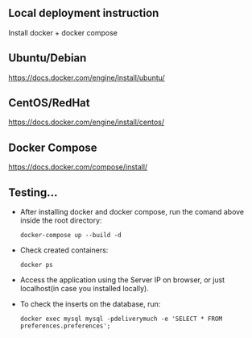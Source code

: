 ## Local deployment instruction


Install docker + docker compose

## Ubuntu/Debian

https://docs.docker.com/engine/install/ubuntu/

## CentOS/RedHat

https://docs.docker.com/engine/install/centos/


## Docker Compose

https://docs.docker.com/compose/install/


## Testing...

- After installing docker and docker compose, run the comand above inside the root directory:

   `docker-compose up --build -d`

- Check created containers:

   `docker ps`

- Access the application using the Server IP on browser, or just localhost(in case you installed locally).
- To check the inserts on the database, run:

   `docker exec mysql mysql -pdeliverymuch -e 'SELECT * FROM preferences.preferences';`
